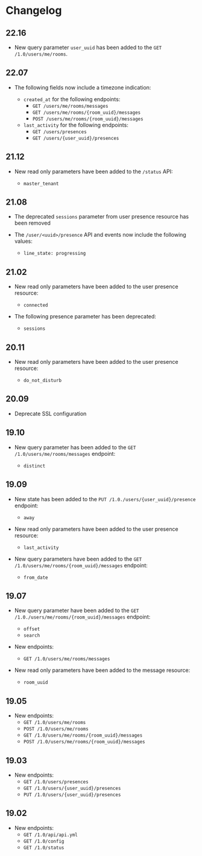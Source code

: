 # Changelog

## 22.16

* New query parameter `user_uuid` has been added to the `GET /1.0/users/me/rooms`.

## 22.07

* The following fields now include a timezone indication:

  * `created_at` for the following endpoints:
    * `GET /users/me/rooms/messages`
    * `GET /users/me/rooms/{room_uuid}/messages`
    * `POST /users/me/rooms/{room_uuid}/messages`
  * `last_activity` for the following endpoints:
    * `GET /users/presences`
    * `GET /users/{user_uuid}/presences`

## 21.12

* New read only parameters have been added to the `/status` API:

  * `master_tenant`

## 21.08

* The deprecated `sessions` parameter from user presence resource has been removed
* The `/user/<uuid>/presence` API and events now include the following values:

  * `line_state: progressing`

## 21.02

* New read only parameters have been added to the user presence resource:

  * `connected`

* The following presence parameter has been deprecated:

  * `sessions`

## 20.11

* New read only parameters have been added to the user presence resource:

  * `do_not_disturb`

## 20.09

* Deprecate SSL configuration

## 19.10

* New query parameter has been added to the `GET /1.0/users/me/rooms/messages` endpoint:

  * `distinct`

## 19.09

* New state has been added to the `PUT /1.0./users/{user_uuid}/presence` endpoint:

  * `away`

* New read only parameters have been added to the user presence resource:

  * `last_activity`

* New query parameters have been added to the `GET /1.0/users/me/rooms/{room_uuid}/messages`
  endpoint:

  * `from_date`

## 19.07

* New query parameter have been added to the `GET /1.0./users/me/rooms/{room_uuid}/messages`
  endpoint:

  * `offset`
  * `search`

* New endpoints:
  * `GET /1.0/users/me/rooms/messages`

* New read only parameters have been added to the message resource:

  * `room_uuid`

## 19.05

* New endpoints:
  * `GET /1.0/users/me/rooms`
  * `POST /1.0/users/me/rooms`
  * `GET /1.0/users/me/rooms/{room_uuid}/messages`
  * `POST /1.0/users/me/rooms/{room_uuid}/messages`

## 19.03

* New endpoints:
  * `GET /1.0/users/presences`
  * `GET /1.0/users/{user_uuid}/presences`
  * `PUT /1.0/users/{user_uuid}/presences`

## 19.02

* New endpoints:
  * `GET /1.0/api/api.yml`
  * `GET /1.0/config`
  * `GET /1.0/status`
